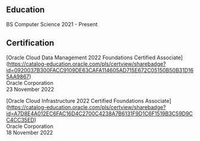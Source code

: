 ## Education
BS Computer Science
2021 - Present

## Certification
[Oracle Cloud Data Management 2022 Foundations Certified Associate] (https://catalog-education.oracle.com/pls/certview/sharebadge?id=0920037B300FACC9109DE63CAFA114605AD715E672C05150B50B31D165AA9867)  
Oracle Corporation  
23 November 2022  

[Oracle Cloud Infrastructure 2022 Certified Foundations Associate] (https://catalog-education.oracle.com/pls/certview/sharebadge?id=A7D8E4A012EC6FAC16D4C2700C4238A7B6131F9D1C6F1519B3C59D9CC4CC35ED)  
Oracle Corporation  
18 November 2022
